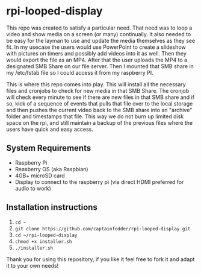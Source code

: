 # rpi-looped-display
This repo was created to satisfy a particular need. That need was to loop a video and show media on a screen (or many) continually. It also needed to be easy for the layman to use and update the media themselves as they see fit. In my usecase the users would use PowerPoint to create a slideshow with pictures on timers and possibly add videos into it as well. Then they would export the file as an MP4. After that the user uploads the MP4 to a designated SMB Share on our file server. Then I mounted that SMB share in my /etc/fstab file so I could access it from my raspberry PI.

This is where this repo comes into play. This will install all the necessary files and cronjobs to check for new media in that SMB Share. The cronjob will check every minute to see if there are new files in that SMB share and if so, kick of a sequence of events that pulls that file over to the local storage and then pushes the current video back to the SMB share into an "archive" folder and timestamps that file. This way we do not burn up limited disk space on the rpi, and still maintain a backup of the previous files where the users have quick and easy access.

## System Requirements
* Raspberry Pi
* Reasberry OS (aka Raspbian)
* 4GB+ microSD card
* Display to connect to the raspberry pi (via direct HDMI preferred for audio to work)

## Installation instructions
1. `cd ~`
2. `git clone https://github.com/captainfodder/rpi-looped-display.git`
3. `cd ~/rpi-looped-display`
4. `chmod +x installer.sh`
5. `./installer.sh`

Thank you for using this repository, if you like it feel free to fork it and adapt it to your own needs!
